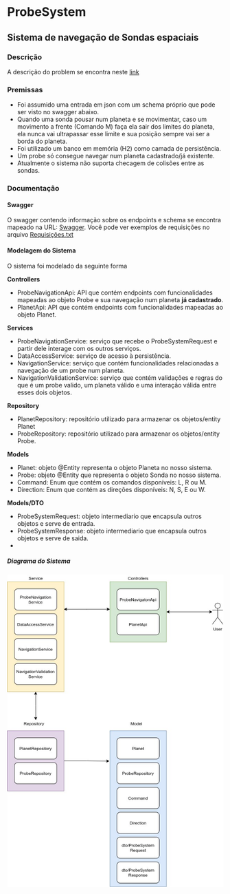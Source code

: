 # ProbeSystem
## Sistema de navegação de Sondas espaciais

### Descrição

A descrição do problem se encontra neste [link](https://gist.github.com/elo7-developer/1a40c96a5d062b69f02c)

### Premissas

- Foi assumido uma entrada em json com um schema próprio que pode ser visto no swagger abaixo.
- Quando uma sonda pousar num planeta e se movimentar, caso um movimento a frente (Comando M) faça ela sair dos limites do planeta, ela nunca vai ultrapassar esse limite e sua posição sempre vai ser a borda do planeta.
- Foi utilizado um banco em memória (H2) como camada de persistência.
- Um probe só consegue navegar num planeta cadastrado/já existente.
- Atualmente o sistema não suporta checagem de colisões entre as sondas.

### Documentação

#### Swagger

O swagger contendo informação sobre os endpoints e schema se encontra mapeado na URL: [Swagger](http://localhost:8080/swagger-ui/index.html?configUrl=/v3/api-docs/swagger-config). 
Você pode ver exemplos de requisições no arquivo [Requisições.txt](./docs/Requisições.txt)
#### Modelagem do Sistema

O sistema foi modelado da seguinte forma

**Controllers**
- ProbeNavigationApi: API que contém endpoints com funcionalidades mapeadas ao objeto Probe e sua navegação num planeta **já cadastrado**.
- PlanetApi: API que contém endpoints com funcionalidades mapeadas ao objeto Planet.

**Services**
- ProbeNavigationService: serviço que recebe o ProbeSystemRequest e partir dele interage com os outros serviços.
- DataAccessService: serviço de acesso à persistência.
- NavigationService: serviço que contém funcionalidades relacionadas a navegação de um probe num planeta.
- NavigationValidationService: serviço que contém validações e regras do que é um probe valido, um planeta válido e uma interação válida entre esses dois objetos.

**Repository**
- PlanetRepository: repositório utilizado para armazenar os objetos/entity Planet
- ProbeRepository: repositório utilizado para armazenar os objetos/entity Probe.

**Models**
- Planet: objeto @Entity representa o objeto Planeta no nosso sistema.
- Probe: objeto @Entity que representa o objeto Sonda no nosso sistema.
- Command: Enum que contém os comandos disponíveis: L, R ou M.
- Direction: Enum que contém as direções disponíveis: N, S, E ou W.

**Models/DTO**
- ProbeSystemRequest: objeto intermediario que encapsula outros objetos e serve de entrada.
- ProbeSystemResponse: objeto intermediario que encapsula outros objetos e serve de saida.
- 
##### Diagrama do Sistema

![Diagrama Probe System](./docs/images/ProbeSystem.jpg "Diagrama do ProbeSystem")
